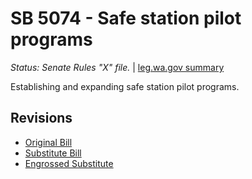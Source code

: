 # SB 5074 - Safe station pilot programs
*Status: Senate Rules "X" file.* | [leg.wa.gov summary](https://app.leg.wa.gov/billsummary?BillNumber=5074&Year=2021)

Establishing and expanding safe station pilot programs.

## Revisions
* [Original Bill](1/)
* [Substitute Bill](S/)
* [Engrossed Substitute](S.E/)